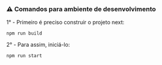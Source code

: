 
### ⚠️ Comandos para ambiente de desenvolvimento

1° - Primeiro é preciso construir o projeto next:

```
npm run build
```

2° - Para assim, iniciá-lo:

```
npm run start
```
